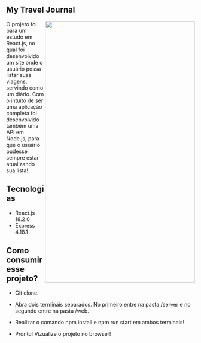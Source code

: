 ## My Travel Journal

<img align="right" width="400" height="700" src="https://github.com/TikYokoyama/MyTravelJournal/docs/mytraveljounal.jpeg">

O projeto foi para um estudo em React.js, no qual foi desenvolvido um site onde o usuário possa listar suas viagens, servindo como um diário. 
Com o intuito de ser uma aplicação completa foi desenvolvido também uma API em Node.js, para que o usuário pudesse sempre estar atualizando sua lista!

## Tecnologias 
 
- React.js 18.2.0
- Express 4.18.1 

## Como consumir esse projeto? 
 
- Git clone. 
- Abra dois terminais separados. No primeiro entre na pasta /server e no segundo entre na pasta /web.
- Realizar o comando npm install e npm run start em ambos terminais!

- Pronto! Vizualize o projeto no browser!

